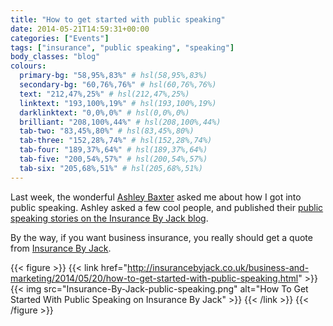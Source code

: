 ```yaml
---
title: "How to get started with public speaking"
date: 2014-05-21T14:59:31+00:00
categories: ["Events"]
tags: ["insurance", "public speaking", "speaking"]
body_classes: "blog"
colours:
  primary-bg: "58,95%,83%" # hsl(58,95%,83%)
  secondary-bg: "60,76%,76%" # hsl(60,76%,76%)
  text: "212,47%,25%" # hsl(212,47%,25%)
  linktext: "193,100%,19%" # hsl(193,100%,19%)
  darklinktext: "0,0%,0%" # hsl(0,0%,0%)
  brilliant: "208,100%,44%" # hsl(208,100%,44%)
  tab-two: "83,45%,80%" # hsl(83,45%,80%)
  tab-three: "152,28%,74%" # hsl(152,28%,74%)
  tab-four: "189,37%,64%" # hsl(189,37%,64%)
  tab-five: "200,54%,57%" # hsl(200,54%,57%)
  tab-six: "205,68%,51%" # hsl(205,68%,51%)
---
```


Last week, the wonderful [Ashley Baxter](http://twitter.com/iamashley) asked me about how I got into public speaking. Ashley asked a few cool people, and published their [public speaking stories on the Insurance By Jack blog](http://insurancebyjack.co.uk/business-and-marketing/2014/05/20/how-to-get-started-with-public-speaking.html).

By the way, if you want business insurance, you really should get a quote from [Insurance By Jack](http://insurancebyjack.co.uk/).

{{< figure >}}
  {{< link href="http://insurancebyjack.co.uk/business-and-marketing/2014/05/20/how-to-get-started-with-public-speaking.html" >}}
  	{{< img src="Insurance-By-Jack-public-speaking.png" alt="How To Get Started With Public Speaking on Insurance By Jack" >}}
  {{< /link >}}
{{< /figure >}}

	